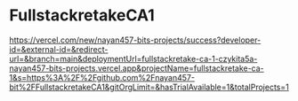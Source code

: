 # FullstackretakeCA1


https://vercel.com/new/nayan457-bits-projects/success?developer-id=&external-id=&redirect-url=&branch=main&deploymentUrl=fullstackretake-ca-1-czykita5a-nayan457-bits-projects.vercel.app&projectName=fullstackretake-ca-1&s=https%3A%2F%2Fgithub.com%2Fnayan457-bit%2FFullstackretakeCA1&gitOrgLimit=&hasTrialAvailable=1&totalProjects=1
